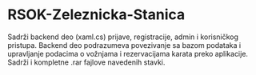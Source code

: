 # RSOK-Zeleznicka-Stanica
Sadrži backend deo (xaml.cs) prijave, registracije, admin i korisničkog pristupa. Backend deo podrazumeva povezivanje sa bazom podataka i upravljanje podacima o vožnjama i rezervacijama karata preko aplikacije. Sadrži i kompletne .rar fajlove navedenih stavki.
